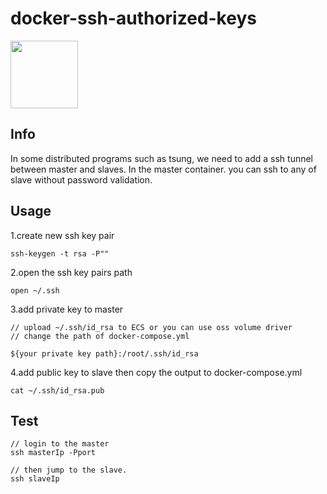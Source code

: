 # docker-ssh-authorized-keys
<a href="https://cs.console.aliyun.com/#/app/create/step1" target="_blank"><img src="http://moyuan.oss-cn-beijing.aliyuncs.com/github/icon.png"  width=108px/></a>

## Info  
In some distributed programs such as tsung, we need to add a ssh tunnel between master and slaves. In the master container. you can ssh to any of slave without password validation.

## Usage   

1.create new ssh key pair 

	ssh-keygen -t rsa -P""

2.open the ssh key pairs path   
	
	open ~/.ssh   
	
3.add private key to master 
	
	// upload ~/.ssh/id_rsa to ECS or you can use oss volume driver
	// change the path of docker-compose.yml   
	
	${your private key path}:/root/.ssh/id_rsa    
	
4.add public key to slave then copy the output to docker-compose.yml   
	
	cat ~/.ssh/id_rsa.pub   

## Test  
			
	// login to the master 
	ssh masterIp -Pport 
	
	// then jump to the slave.
	ssh slaveIp    
	
	
